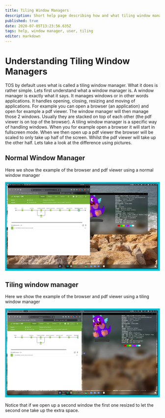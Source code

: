 ```yaml
---
title: Tiling Window Managers
description: Short help page describing how and what tiling window managers are.
published: true
date: 2020-07-05T13:23:56.635Z
tags: help, window manager, user, tiling
editor: markdown
---
```


# Understanding Tiling Window Managers

TOS by default uses what is called a tiling window manager. What it does is rather simple.
Lets first understand what a window manager is.
A window manager is exactly what it says. It manages windows or in other words applications. It handles opening, closing, resizing and moving of applications. For example you can open a browser (an application) and open for example a pdf viewer. The window manager will then manage those 2 windows. Usually they are stacked on top of each other (the pdf viewer is on top of the browser).
A tiling window manager is a specific way of handling windows. When you for example open a browser it will start in fullscreen mode. When we then open up a pdf viewer the browser will be scaled to only take up half of the screen. Whilst the pdf viewer will take up the other half. Lets take a look at the difference using pictures.

## Normal Window Manager

Here we show the example of the browser and pdf viewer using a normal window manager

![floating-wm.png](/images/window-manager/floating-wm.png)


## Tiling window manager
Here we show the example of the browser and pdf viewer using a tiling window manager

![tiling-wm.png](/images/window-manager/tiling-wm.png)

Notice that if we open up a second window the first one resized to let the second one take up the extra space.
